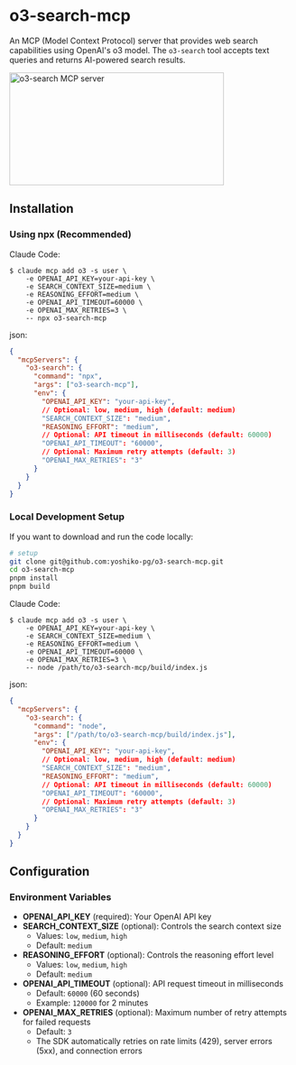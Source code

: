 # o3-search-mcp

An MCP (Model Context Protocol) server that provides web search capabilities using OpenAI's o3 model. The `o3-search` tool accepts text queries and returns AI-powered search results.

<a href="https://glama.ai/mcp/servers/@yoshiko-pg/o3-search-mcp">
  <img width="380" height="200" src="https://glama.ai/mcp/servers/@yoshiko-pg/o3-search-mcp/badge" alt="o3-search MCP server" />
</a>

## Installation

### Using npx (Recommended)

Claude Code:

```
$ claude mcp add o3 -s user \
	-e OPENAI_API_KEY=your-api-key \
	-e SEARCH_CONTEXT_SIZE=medium \
	-e REASONING_EFFORT=medium \
	-e OPENAI_API_TIMEOUT=60000 \
	-e OPENAI_MAX_RETRIES=3 \
	-- npx o3-search-mcp
```

json:

```json
{
  "mcpServers": {
    "o3-search": {
      "command": "npx",
      "args": ["o3-search-mcp"],
      "env": {
        "OPENAI_API_KEY": "your-api-key",
        // Optional: low, medium, high (default: medium)
        "SEARCH_CONTEXT_SIZE": "medium",
        "REASONING_EFFORT": "medium",
        // Optional: API timeout in milliseconds (default: 60000)
        "OPENAI_API_TIMEOUT": "60000",
        // Optional: Maximum retry attempts (default: 3)
        "OPENAI_MAX_RETRIES": "3"
      }
    }
  }
}
```

### Local Development Setup

If you want to download and run the code locally:

```bash
# setup
git clone git@github.com:yoshiko-pg/o3-search-mcp.git
cd o3-search-mcp
pnpm install
pnpm build
```

Claude Code:

```
$ claude mcp add o3 -s user \
	-e OPENAI_API_KEY=your-api-key \
	-e SEARCH_CONTEXT_SIZE=medium \
	-e REASONING_EFFORT=medium \
	-e OPENAI_API_TIMEOUT=60000 \
	-e OPENAI_MAX_RETRIES=3 \
	-- node /path/to/o3-search-mcp/build/index.js
```

json:

```json
{
  "mcpServers": {
    "o3-search": {
      "command": "node",
      "args": ["/path/to/o3-search-mcp/build/index.js"],
      "env": {
        "OPENAI_API_KEY": "your-api-key",
        // Optional: low, medium, high (default: medium)
        "SEARCH_CONTEXT_SIZE": "medium",
        "REASONING_EFFORT": "medium",
        // Optional: API timeout in milliseconds (default: 60000)
        "OPENAI_API_TIMEOUT": "60000",
        // Optional: Maximum retry attempts (default: 3)
        "OPENAI_MAX_RETRIES": "3"
      }
    }
  }
}
```

## Configuration

### Environment Variables

- **OPENAI_API_KEY** (required): Your OpenAI API key
- **SEARCH_CONTEXT_SIZE** (optional): Controls the search context size
  - Values: `low`, `medium`, `high`
  - Default: `medium`
- **REASONING_EFFORT** (optional): Controls the reasoning effort level
  - Values: `low`, `medium`, `high`
  - Default: `medium`
- **OPENAI_API_TIMEOUT** (optional): API request timeout in milliseconds
  - Default: `60000` (60 seconds)
  - Example: `120000` for 2 minutes
- **OPENAI_MAX_RETRIES** (optional): Maximum number of retry attempts for failed requests
  - Default: `3`
  - The SDK automatically retries on rate limits (429), server errors (5xx), and connection errors
